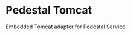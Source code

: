 # Pedestal Tomcat

Embedded Tomcat adapter for Pedestal Service.

<!-- Copyright 2013 Relevance, Inc. -->

